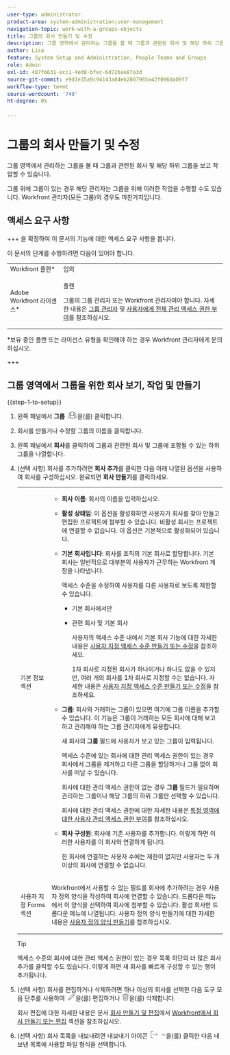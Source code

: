 ```yaml
---
user-type: administrator
product-area: system-administration;user-management
navigation-topic: work-with-a-groups-objects
title: 그룹의 회사 만들기 및 수정
description: 그룹 영역에서 관리하는 그룹을 볼 때 그룹과 관련된 회사 및 해당 하위 그룹을 보고 작업할 수 있습니다.
author: Lisa
feature: System Setup and Administration, People Teams and Groups
role: Admin
exl-id: 407f6631-ecc1-4ed8-bfec-6d726ae87a3d
source-git-commit: e9d1e35a9c94143a84eb2007985a42f0960a09f7
workflow-type: tm+mt
source-wordcount: '749'
ht-degree: 0%

---
```


# 그룹의 회사 만들기 및 수정

그룹 영역에서 관리하는 그룹을 볼 때 그룹과 관련된 회사 및 해당 하위 그룹을 보고 작업할 수 있습니다.

그룹 위에 그룹이 있는 경우 해당 관리자는 그룹을 위해 이러한 작업을 수행할 수도 있습니다. Workfront 관리자(모든 그룹)의 경우도 마찬가지입니다.

## 액세스 요구 사항

+++ 을 확장하여 이 문서의 기능에 대한 액세스 요구 사항을 봅니다.

이 문서의 단계를 수행하려면 다음이 있어야 합니다.

<table style="table-layout:auto"> 
 <col> 
 <col> 
 <tbody> 
  <tr> 
   <td role="rowheader">Workfront 플랜*</td> 
   <td>임의</td> 
  </tr> 
  <tr> 
   <td role="rowheader">Adobe Workfront 라이센스*</td> 
   <td> <p>플랜 </p> <p>그룹의 그룹 관리자 또는 Workfront 관리자여야 합니다. 자세한 내용은 <a href="../../../administration-and-setup/manage-groups/group-roles/group-administrators.md" class="MCXref xref" data-mc-variable-override="">그룹 관리자</a> 및 <a href="../../../administration-and-setup/add-users/configure-and-grant-access/grant-a-user-full-administrative-access.md" class="MCXref xref" data-mc-variable-override="">사용자에게 전체 관리 액세스 권한 부여</a>를 참조하십시오.</p> </td> 
  </tr> 
 </tbody> 
</table>

&#42;보유 중인 플랜 또는 라이선스 유형을 확인해야 하는 경우 Workfront 관리자에게 문의하십시오.

+++

## 그룹 영역에서 그룹을 위한 회사 보기, 작업 및 만들기

{{step-1-to-setup}}

1. 왼쪽 패널에서 **그룹** ![](assets/groups-icon.png)을(를) 클릭합니다.

1. 회사를 만들거나 수정할 그룹의 이름을 클릭합니다.
1. 왼쪽 패널에서 **회사**&#x200B;를 클릭하여 그룹과 관련된 회사 및 그룹에 포함될 수 있는 하위 그룹을 나열합니다.
1. (선택 사항) 회사를 추가하려면 **회사 추가**&#x200B;를 클릭한 다음 아래 나열된 옵션을 사용하여 회사를 구성하십시오. 완료되면 **회사 만들기**&#x200B;를 클릭하세요.

   <table style="table-layout:auto"> 
    <col> 
    <col> 
    <tbody> 
     <tr> 
      <td role="rowheader">기본 정보 섹션</td> 
      <td> 
       <ul> 
        <li> <p><b>회사 이름</b>: 회사의 이름을 입력하십시오.</p> </li> 
        <li> <p><b>활성 상태임</b>: 이 옵션을 활성화하면 사용자가 회사를 찾아 만들고 편집한 프로젝트에 첨부할 수 있습니다. 비활성 회사는 프로젝트에 연결할 수 없습니다. 이 옵션은 기본적으로 활성화되어 있습니다.</p> </li> 
        <li> <p><b>기본 회사입니다</b>: 회사를 조직의 기본 회사로 할당합니다. 기본 회사는 일반적으로 대부분의 사용자가 근무하는 Workfront 계정을 나타냅니다.</p> <p>액세스 수준을 수정하여 사용자를 다른 사용자로 보도록 제한할 수 있습니다.</p> 
         <ul> 
          <li>기본 회사에서만</li> 
          <li> <p>관련 회사 및 기본 회사</p> <p>사용자의 액세스 수준 내에서 기본 회사 기능에 대한 자세한 내용은 <a href="../../../administration-and-setup/add-users/configure-and-grant-access/create-modify-access-levels.md" class="MCXref xref" data-mc-variable-override="">사용자 지정 액세스 수준 만들기 또는 수정</a>을 참조하세요.</p> <p>1차 회사로 지정된 회사가 하나이거나 하나도 없을 수 있지만, 여러 개의 회사를 1차 회사로 지정할 수는 없습니다. 자세한 내용은 <a href="../../../administration-and-setup/add-users/configure-and-grant-access/create-modify-access-levels.md" class="MCXref xref" data-mc-variable-override="">사용자 지정 액세스 수준 만들기 또는 수정</a>을 참조하세요.</p> </li> 
         </ul> </li> 
        <li> <p><b>그룹</b>: 회사와 거래하는 그룹이 있으면 여기에 그룹 이름을 추가할 수 있습니다. 이 기능은 그룹이 거래하는 모든 회사에 대해 보고하고 관리해야 하는 그룹 관리자에게 유용합니다.</p> <p data-mc-conditions="SnippetConditions-wf-groups.groups">새 회사의 <strong>그룹</strong> 필드에 사용자가 보고 있는 그룹이 입력됩니다.</p> <p data-mc-conditions="SnippetConditions-wf-groups.groups">액세스 수준에 있는 회사에 대한 관리 액세스 권한이 있는 경우 회사에서 그룹을 제거하고 다른 그룹을 할당하거나 그룹 없이 회사를 떠날 수 있습니다.</p> <p data-mc-conditions="SnippetConditions-wf-groups.groups">회사에 대한 관리 액세스 권한이 없는 경우 <strong>그룹</strong> 필드가 필요하며 관리하는 그룹이나 해당 그룹의 하위 그룹만 선택할 수 있습니다.</p> <p data-mc-conditions="SnippetConditions-wf-groups.groups">회사에 대한 관리 액세스 권한에 대한 자세한 내용은 <a href="../../../administration-and-setup/add-users/configure-and-grant-access/grant-users-admin-access-certain-areas.md" class="MCXref xref" data-mc-variable-override="">특정 영역에 대한 사용자 관리 액세스 권한 부여</a>를 참조하십시오.</p> </li> 
        <li> <p><b>회사 구성원</b>: 회사에 기존 사용자를 추가합니다. 이렇게 하면 이러한 사용자를 이 회사와 연결하게 됩니다.</p> <p>한 회사에 연결하는 사용자 수에는 제한이 없지만 사용자는 두 개 이상의 회사에 연결할 수 없습니다.</p> </li> 
       </ul> </td> 
     </tr>
     <tr> 
      <td role="rowheader">사용자 지정 Forms 섹션</td> 
      <td> <p>Workfront에서 사용할 수 없는 필드를 회사에 추가하려는 경우 사용자 정의 양식을 작성하여 회사에 연결할 수 있습니다. 드롭다운 메뉴에서 이 양식을 선택하여 회사에 첨부할 수 있습니다. 활성 회사만 드롭다운 메뉴에 나열됩니다. 사용자 정의 양식 만들기에 대한 자세한 내용은 <a href="/help/quicksilver/administration-and-setup/customize-workfront/create-manage-custom-forms/form-designer/design-a-form/design-a-form.md">사용자 정의 양식 만들기</a>를 참조하십시오. </p> </td> 
     </tr> 
    </tbody> 
   </table>

   >[!TIP]
   >
   >액세스 수준의 회사에 대한 관리 액세스 권한이 있는 경우 목록 하단의 더 많은 회사 추가를 클릭할 수도 있습니다. 이렇게 하면 새 회사를 빠르게 구성할 수 있는 행이 추가됩니다.

1. (선택 사항) 회사를 편집하거나 삭제하려면 하나 이상의 회사를 선택한 다음 도구 모음 단추를 사용하여 ![](assets/edit-icon.png)을(를) 편집하거나 ![](assets/delete.png)을(를) 삭제합니다.

   회사 편집에 대한 자세한 내용은 문서 [회사 만들기 및 편집](../../../administration-and-setup/set-up-workfront/organizational-setup/create-and-edit-companies.md)에서 [Workfront에서 회사 만들기 또는 편집](../../../administration-and-setup/set-up-workfront/organizational-setup/create-and-edit-companies.md#adding-a-company-to-workfront) 섹션을 참조하십시오.

1. (선택 사항) 회사 목록을 내보내려면 내보내기 아이콘 ![](assets/export.png)을(를) 클릭한 다음 내보낸 목록에 사용할 파일 형식을 선택합니다.
